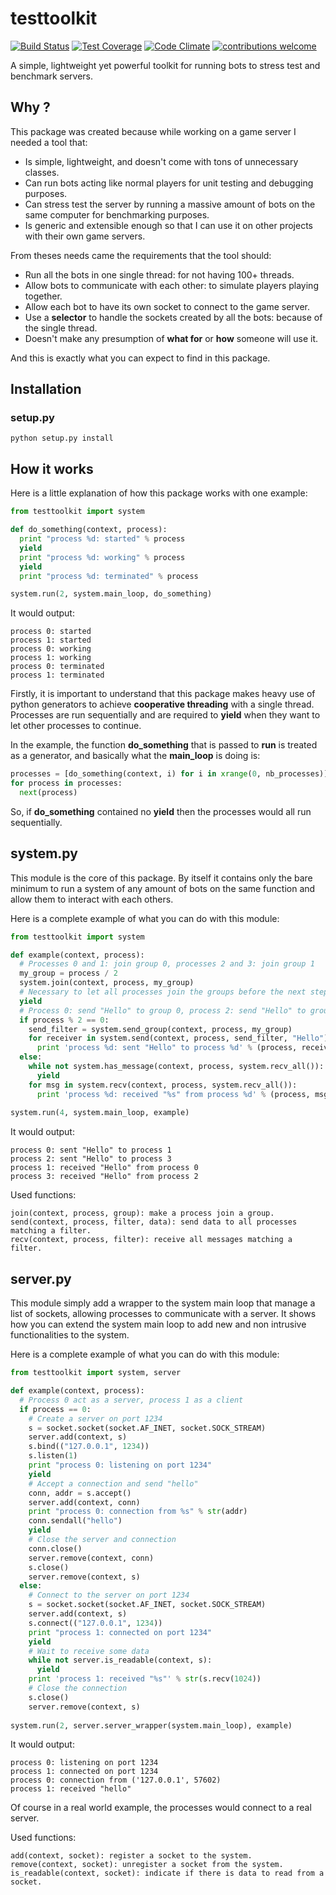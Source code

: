 # testtoolkit

[![Build Status](https://travis-ci.org/Nauja/testtoolkit.png?branch=master)](https://travis-ci.org/Nauja/testtoolkit)
[![Test Coverage](https://codeclimate.com/github/Nauja/testtoolkit/badges/coverage.svg)](https://codeclimate.com/github/Nauja/testtoolkit/coverage)
[![Code Climate](https://codeclimate.com/github/Nauja/testtoolkit/badges/gpa.svg)](https://codeclimate.com/github/Nauja/testtoolkit)
[![contributions welcome](https://img.shields.io/badge/contributions-welcome-brightgreen.svg?style=flat)](https://github.com/Nauja/testtoolkit/issues)

A simple, lightweight yet powerful toolkit for running bots to stress test and benchmark servers.

## Why ?

This package was created because while working on a game server I needed a tool that:
* Is simple, lightweight, and doesn't come with tons of unnecessary classes.
* Can run bots acting like normal players for unit testing and debugging purposes.
* Can stress test the server by running a massive amount of bots on the same computer for benchmarking purposes.
* Is generic and extensible enough so that I can use it on other projects with their own game servers.

From theses needs came the requirements that the tool should:
* Run all the bots in one single thread: for not having 100+ threads.
* Allow bots to communicate with each other: to simulate players playing together.
* Allow each bot to have its own socket to connect to the game server.
* Use a **selector** to handle the sockets created by all the bots: because of the single thread.
* Doesn't make any presumption of **what for** or **how** someone will use it.

And this is exactly what you can expect to find in this package.

## Installation

### setup.py

```
python setup.py install
```

## How it works

Here is a little explanation of how this package works with one example:

```python
from testtoolkit import system

def do_something(context, process):
  print "process %d: started" % process
  yield
  print "process %d: working" % process
  yield
  print "process %d: terminated" % process

system.run(2, system.main_loop, do_something)
```

It would output:

```
process 0: started
process 1: started
process 0: working
process 1: working
process 0: terminated
process 1: terminated
```

Firstly, it is important to understand that this package makes heavy use of python generators to achieve **cooperative threading** with a single thread. Processes are run sequentially and are required to **yield** when they want to let other processes to continue.

In the example, the function **do_something** that is passed to **run** is treated as a generator, and basically what the **main_loop** is doing is:

```python
processes = [do_something(context, i) for i in xrange(0, nb_processes)]
for process in processes:
  next(process)
```

So, if **do_something** contained no **yield** then the processes would all run sequentially.

## system.py

This module is the core of this package. By itself it contains only the bare minimum to run a system of any amount of bots on the same function and allow them to interact with each others.

Here is a complete example of what you can do with this module:

```python
from testtoolkit import system

def example(context, process):
  # Processes 0 and 1: join group 0, processes 2 and 3: join group 1
  my_group = process / 2
  system.join(context, process, my_group)
  # Necessary to let all processes join the groups before the next step
  yield
  # Process 0: send "Hello" to group 0, process 2: send "Hello" to group 1
  if process % 2 == 0:
    send_filter = system.send_group(context, process, my_group)
    for receiver in system.send(context, process, send_filter, "Hello"):
      print 'process %d: sent "Hello" to process %d' % (process, receiver)
  else:
    while not system.has_message(context, process, system.recv_all()):
      yield
    for msg in system.recv(context, process, system.recv_all()):
      print 'process %d: received "%s" from process %d' % (process, msg.data, msg.sender)
      
system.run(4, system.main_loop, example)
```

It would output:

```
process 0: sent "Hello" to process 1
process 2: sent "Hello" to process 3
process 1: received "Hello" from process 0
process 3: received "Hello" from process 2
```

Used functions:

```
join(context, process, group): make a process join a group.
send(context, process, filter, data): send data to all processes matching a filter.
recv(context, process, filter): receive all messages matching a filter.
```

## server.py

This module simply add a wrapper to the system main loop that manage a list of sockets, allowing processes to communicate with a server. It shows how you can extend the system main loop to add new and non intrusive functionalities to the system.

Here is a complete example of what you can do with this module:

```python
from testtoolkit import system, server

def example(context, process):
  # Process 0 act as a server, process 1 as a client
  if process == 0:
    # Create a server on port 1234
    s = socket.socket(socket.AF_INET, socket.SOCK_STREAM)
    server.add(context, s)
    s.bind(("127.0.0.1", 1234))
    s.listen(1)
    print "process 0: listening on port 1234"
    yield
    # Accept a connection and send "hello"
    conn, addr = s.accept()
    server.add(context, conn)
    print "process 0: connection from %s" % str(addr)
    conn.sendall("hello")
    yield
    # Close the server and connection
    conn.close()
    server.remove(context, conn)
    s.close()
    server.remove(context, s)
  else:
    # Connect to the server on port 1234
    s = socket.socket(socket.AF_INET, socket.SOCK_STREAM)
    server.add(context, s)
    s.connect(("127.0.0.1", 1234))
    print "process 1: connected on port 1234"
    yield
    # Wait to receive some data
    while not server.is_readable(context, s):
      yield
    print 'process 1: received "%s"' % str(s.recv(1024))
    # Close the connection
    s.close()
    server.remove(context, s)
      
system.run(2, server.server_wrapper(system.main_loop), example)
```

It would output:

```
process 0: listening on port 1234
process 1: connected on port 1234
process 0: connection from ('127.0.0.1', 57602)
process 1: received "hello"
```

Of course in a real world example, the processes would connect to a real server.

Used functions:

```
add(context, socket): register a socket to the system.
remove(context, socket): unregister a socket from the system.
is_readable(context, socket): indicate if there is data to read from a socket.
```
